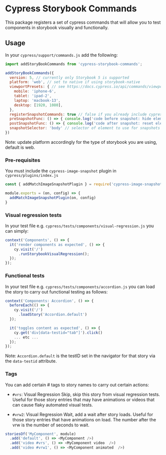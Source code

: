 # Cypress Storybook Commands

This package registers a set of cypress commands that will allow you to test components in storybook visually and functionally.

## Usage

In your `cypress/support/commands.js` add the following:

```js
import addStoryBookCommands from 'cypress-storybook-commands';

addStoryBookCommands({
  version: 5, // currently only Storybook 5 is supported
  platform: 'web', // set to native if using storybook-native
  viewportPresets: { // see https://docs.cypress.io/api/commands/viewport.html#Arguments
    mobile: 'iphone-6',
    tablet: 'ipad-2',
    laptop: 'macbook-13',
    desktop: [1920, 1080],
  },
  registerSnapshotCommands: true // false if you already include cypress-image-snapshot/command
  preSnapshotFunc: () => { console.log('code before snapshot: hide elements, etc' )},
  postSnapshotFunc: () => { console.log('code after snapshot: reset elements, etc' )},
  snapshotSelector: 'body' // selector of element to use for snapshots
})

```

Note: update platform accordingly for the type of storybook you are using, default is web.

### Pre-requisites

You must include the `cypress-image-snapshot` plugin in `cypress/plugins/index.js`

```js
const { addMatchImageSnapshotPlugin } = require('cypress-image-snapshot/plugin')

module.exports = (on, config) => {
  addMatchImageSnapshotPlugin(on, config)
}
```

### Visual regression tests

In your test file e.g. `cypress/tests/components/visual-regression.js` you can simply:

```js
context('Components', () => {
  it('render components as expected', () => {
    cy.visit('/')
      .runStorybookVisualRegression();
  });
});
```

### Functional tests

In your test file e.g. `cypress/tests/components/accordion.js` you can load the story to carry out functional testing as follows:

```js
context('Components: Accordion', () => {
  beforeEach(() => {
    cy.visit('/')
      .loadStory('Accordion.default')
  });

  it('toggles content as expected', () => {
    cy.get('div[data-testid="tab"]').click()
    ... etc ...
  });
});
```

Note: `Accordion.default` is the testID set in the navigator for that story via the `data-testid` attribute.

### Tags

You can add certain # tags to story names to carry out certain actions:

- `#vrs`: Visual Regression Skip, skip this story from visual regression tests. Useful for those story entries that may have animations or videos that can cause flaky automated visual tests.

- `#vrw2`: Visual Regression Wait, add a wait after story loads. Useful for those story entries that have animations on load. The number after the vrw is the number of seconds to wait. 

```js
storiesOf('MyComponent', module)
  .add('default', () => <MyComponent />)
  .add('video #vrs', () => <MyComponent video  />)
  .add('video #vrw1', () => <MyComponent animated  />)
```
